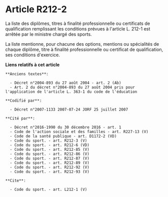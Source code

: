 # Article R212-2

La liste des diplômes, titres à finalité professionnelle ou certificats de qualification remplissant les conditions prévues à
l'article L. 212-1 est arrêtée par le ministre chargé des sports. 

La liste mentionne, pour chacune des options, mentions ou spécialités de chaque diplôme, titre à finalité professionnelle ou
certificat de qualification, ses conditions d'exercice.

**Liens relatifs à cet article**

	**Anciens textes**:

	  - Décret n°2004-893 du 27 août 2004 - art. 2 (Ab)
	  - Art. 2 du décret n°2004-893 du 27 août 2004 pris pour l'application de l'article L. 363-1 du code de l'éducation

	**Codifié par**:

	  - Décret n°2007-1133 2007-07-24 JORF 25 juillet 2007

	**Cité par**:

	  - Décret n°2016-1990 du 30 décembre 2016 - art. 1
	  - Code de l'action sociale et des familles - art. R227-13 (V)
	  - Code de la santé publique - art. D1172-2 (VD)
	  - Code du sport. - art. R212-3 (V)
	  - Code du sport. - art. R212-6 (VD)
	  - Code du sport. - art. R212-85 (V)
	  - Code du sport. - art. R212-86 (V)
	  - Code du sport. - art. R212-87 (V)
	  - Code du sport. - art. R212-89 (V)
	  - Code du sport. - art. R212-92 (V)
	  - Code du sport. - art. R212-93 (V)

	**Cite**:

	  - Code du sport. - art. L212-1 (V)
